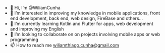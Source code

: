 - 👋 Hi, I’m @WiliamCunha
- 👀 I’m interested in improving my knowledge in mobile applications, front end development, back end, web design, FireBase and others...
- 🌱 I’m currently learning Kotlin and Flutter for apps, web development and improving my English
- 💞️ I’m looking to collaborate on on projects involving mobile apps or web programming
- 📫 How to reach me wiliamthiago.cunha@gmail.com


